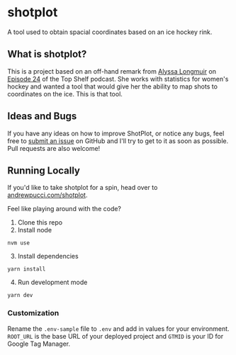 # shotplot

A tool used to obtain spacial coordinates based on an ice hockey rink.

## What is shotplot?

This is a project based on an off-hand remark from [Alyssa Longmuir](https://twitter.com/alyssastweeting) on [Episode 24](https://soundcloud.com/user-55198424/top-shelf-episode-24-angry-little-boulders#t=42:45) of the Top Shelf podcast. She works with statistics for women's hockey and wanted a tool that would give her the ability to map shots to coordinates on the ice. This is that tool.

## Ideas and Bugs

If you have any ideas on how to improve ShotPlot, or notice any bugs, feel free to [submit an issue](https://github.com/andrewpucci/shotplot/issues) on GitHub and I'll try to get to it as soon as possible. Pull requests are also welcome!

## Running Locally

If you'd like to take shotplot for a spin, head over to [andrewpucci.com/shotplot](https://www.andrewpucci.com/shotplot?ref=github).

Feel like playing around with the code?
1.  Clone this repo
2.  Install node
```
nvm use
```
3.  Install dependencies
```
yarn install
```
4.  Run development mode
```
yarn dev
```

### Customization
Rename the `.env-sample` file to `.env` and add in values for your environment. `ROOT_URL` is the base URL of your deployed project and `GTMID` is your ID for Google Tag Manager.
